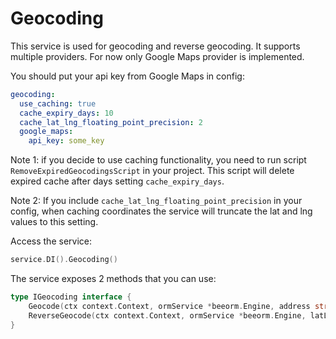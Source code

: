 # Geocoding

This service is used for geocoding and reverse geocoding. It supports multiple providers. For now only
Google Maps provider is implemented.


You should put your api key from Google Maps in config:

```yml
geocoding:
  use_caching: true
  cache_expiry_days: 10
  cache_lat_lng_floating_point_precision: 2
  google_maps:
    api_key: some_key
```

Note 1: if you decide to use caching functionality, you need to run script `RemoveExpiredGeocodingsScript`
in your project. This script will delete expired cache after days setting `cache_expiry_days`.

Note 2: If you include `cache_lat_lng_floating_point_precision` in your config, when caching
coordinates the service will truncate the lat and lng values to this setting.

Access the service:
```go
service.DI().Geocoding()
```

The service exposes 2 methods that you can use:

```go
type IGeocoding interface {
	Geocode(ctx context.Context, ormService *beeorm.Engine, address string, language Language) (*Address, error)
	ReverseGeocode(ctx context.Context, ormService *beeorm.Engine, latLng *LatLng, language Language) (*Address, error)
}
```
